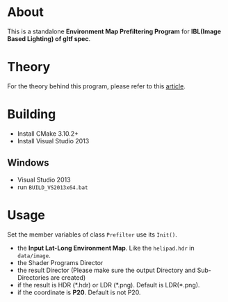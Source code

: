 # About
This is a standalone **Environment Map Prefiltering Program** for **IBL(Image Based Lighting) of gltf spec**. 

# Theory
For the theory behind this program, please refer to this [article](doc/PBR_material.pdf).

# Building
* Install CMake 3.10.2+
* Install Visual Studio 2013
## Windows
* Visual Studio 2013
* run `BUILD_VS2013x64.bat`

# Usage
Set the member variables of class `Prefilter` use its `Init()`. 
- the **Input Lat-Long Environment Map**. Like the `helipad.hdr` in `data/image`.
- the Shader Programs Director
- the result Director (Please make sure the output Directory and Sub-Directories are created)
- if the result is HDR (\*.hdr) or LDR (\*.png). Default is LDR(\*.png).
- if the coordinate is **P20**. Default is not P20.